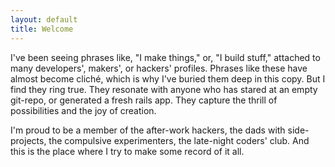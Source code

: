 ```yaml
---
layout: default
title: Welcome
---      
```


I've been seeing phrases like, "I make things," or, "I build stuff,"
attached to many developers', makers', or hackers' profiles.  Phrases
like these have almost become cliché, which is why I've buried them
deep in this copy. But I find they ring true. They resonate with
anyone who has stared at an empty git-repo, or generated a fresh rails
app. They capture the thrill of possibilities and the joy of creation.

I'm proud to be a member of the after-work hackers, the dads with
side-projects, the compulsive experimenters, the late-night coders'
club. And this is the place where I try to make some record of it all.
